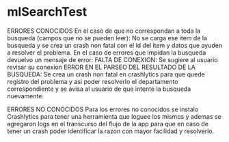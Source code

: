 # mlSearchTest

ERRORES CONOCIDOS
En el caso de que no correspondan a toda la busqueda (campos que no se pueden leer):
										No se carga ese item de la busqueda y se crea un crash non fatal con el id del item y datos que ayuden a resolver el problema.
En el caso de errores que impidan la busqueda devuelvo un mensaje de error:
 										FALTA DE CONEXION: Se sugiere al usuario revisar su conexion
 										ERROR EN EL PARSEO DEL RESULTADO DE LA BUSQUEDA: Se crea un crash non fatal en crashlytics para que quede registro del problema y asi poder resolverlo el departamento correspondiente y se avisa al usuario de que intente la busqueda nuevamente.

 ERRORES NO CONOCIDOS
 Para los errores no conocidos se instalo Crashlytics para tener una herramienta que loguee los mismos y ademas se agregaron logs en el transcurso del flujo de la app para que en caso de tener un crash poder identificar la razon con mayor facilidad y resolverlo.